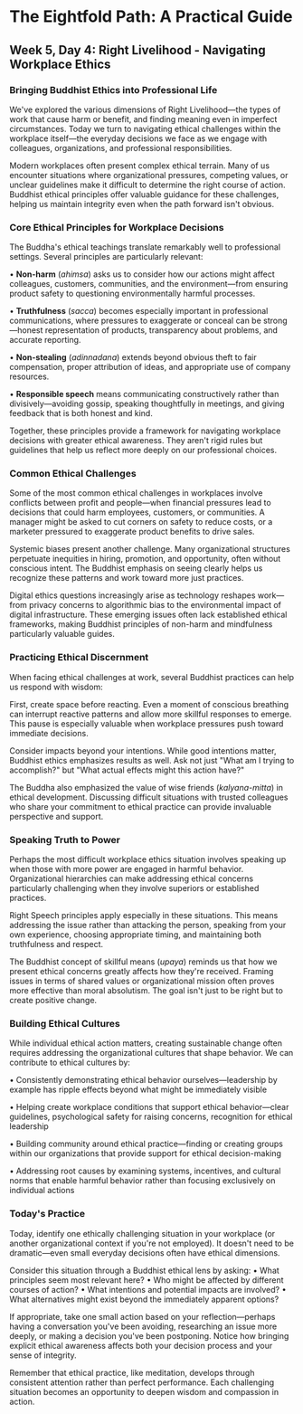 # The Eightfold Path: A Practical Guide
## Week 5, Day 4: Right Livelihood - Navigating Workplace Ethics

### Bringing Buddhist Ethics into Professional Life

We've explored the various dimensions of Right Livelihood—the types of work that cause harm or benefit, and finding meaning even in imperfect circumstances. Today we turn to navigating ethical challenges within the workplace itself—the everyday decisions we face as we engage with colleagues, organizations, and professional responsibilities.

Modern workplaces often present complex ethical terrain. Many of us encounter situations where organizational pressures, competing values, or unclear guidelines make it difficult to determine the right course of action. Buddhist ethical principles offer valuable guidance for these challenges, helping us maintain integrity even when the path forward isn't obvious.

### Core Ethical Principles for Workplace Decisions

The Buddha's ethical teachings translate remarkably well to professional settings. Several principles are particularly relevant:

• **Non-harm** (*ahimsa*) asks us to consider how our actions might affect colleagues, customers, communities, and the environment—from ensuring product safety to questioning environmentally harmful processes.

• **Truthfulness** (*sacca*) becomes especially important in professional communications, where pressures to exaggerate or conceal can be strong—honest representation of products, transparency about problems, and accurate reporting.

• **Non-stealing** (*adinnadana*) extends beyond obvious theft to fair compensation, proper attribution of ideas, and appropriate use of company resources.

• **Responsible speech** means communicating constructively rather than divisively—avoiding gossip, speaking thoughtfully in meetings, and giving feedback that is both honest and kind.

Together, these principles provide a framework for navigating workplace decisions with greater ethical awareness. They aren't rigid rules but guidelines that help us reflect more deeply on our professional choices.

### Common Ethical Challenges

Some of the most common ethical challenges in workplaces involve conflicts between profit and people—when financial pressures lead to decisions that could harm employees, customers, or communities. A manager might be asked to cut corners on safety to reduce costs, or a marketer pressured to exaggerate product benefits to drive sales.

Systemic biases present another challenge. Many organizational structures perpetuate inequities in hiring, promotion, and opportunity, often without conscious intent. The Buddhist emphasis on seeing clearly helps us recognize these patterns and work toward more just practices.

Digital ethics questions increasingly arise as technology reshapes work—from privacy concerns to algorithmic bias to the environmental impact of digital infrastructure. These emerging issues often lack established ethical frameworks, making Buddhist principles of non-harm and mindfulness particularly valuable guides.

### Practicing Ethical Discernment

When facing ethical challenges at work, several Buddhist practices can help us respond with wisdom:

First, create space before reacting. Even a moment of conscious breathing can interrupt reactive patterns and allow more skillful responses to emerge. This pause is especially valuable when workplace pressures push toward immediate decisions.

Consider impacts beyond your intentions. While good intentions matter, Buddhist ethics emphasizes results as well. Ask not just "What am I trying to accomplish?" but "What actual effects might this action have?"

The Buddha also emphasized the value of wise friends (*kalyana-mitta*) in ethical development. Discussing difficult situations with trusted colleagues who share your commitment to ethical practice can provide invaluable perspective and support.

### Speaking Truth to Power

Perhaps the most difficult workplace ethics situation involves speaking up when those with more power are engaged in harmful behavior. Organizational hierarchies can make addressing ethical concerns particularly challenging when they involve superiors or established practices.

Right Speech principles apply especially in these situations. This means addressing the issue rather than attacking the person, speaking from your own experience, choosing appropriate timing, and maintaining both truthfulness and respect.

The Buddhist concept of skillful means (*upaya*) reminds us that how we present ethical concerns greatly affects how they're received. Framing issues in terms of shared values or organizational mission often proves more effective than moral absolutism. The goal isn't just to be right but to create positive change.

### Building Ethical Cultures

While individual ethical action matters, creating sustainable change often requires addressing the organizational cultures that shape behavior. We can contribute to ethical cultures by:

• Consistently demonstrating ethical behavior ourselves—leadership by example has ripple effects beyond what might be immediately visible

• Helping create workplace conditions that support ethical behavior—clear guidelines, psychological safety for raising concerns, recognition for ethical leadership

• Building community around ethical practice—finding or creating groups within our organizations that provide support for ethical decision-making

• Addressing root causes by examining systems, incentives, and cultural norms that enable harmful behavior rather than focusing exclusively on individual actions

### Today's Practice

Today, identify one ethically challenging situation in your workplace (or another organizational context if you're not employed). It doesn't need to be dramatic—even small everyday decisions often have ethical dimensions.

Consider this situation through a Buddhist ethical lens by asking:
• What principles seem most relevant here?
• Who might be affected by different courses of action?
• What intentions and potential impacts are involved?
• What alternatives might exist beyond the immediately apparent options?

If appropriate, take one small action based on your reflection—perhaps having a conversation you've been avoiding, researching an issue more deeply, or making a decision you've been postponing. Notice how bringing explicit ethical awareness affects both your decision process and your sense of integrity.

Remember that ethical practice, like meditation, develops through consistent attention rather than perfect performance. Each challenging situation becomes an opportunity to deepen wisdom and compassion in action.